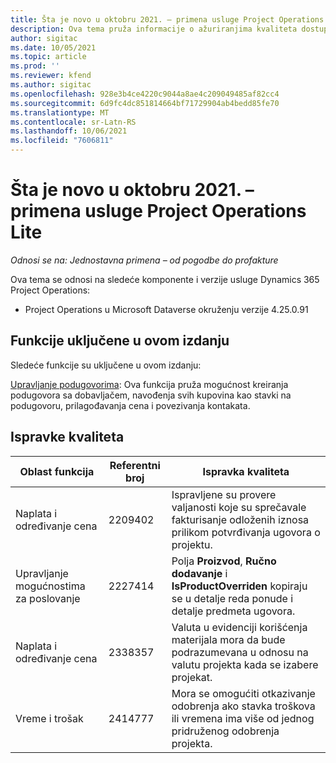 ```yaml
---
title: Šta je novo u oktobru 2021. – primena usluge Project Operations Lite
description: Ova tema pruža informacije o ažuriranjima kvaliteta dostupnim u izdanju Project Operations Lite za oktobar 2021. godine.
author: sigitac
ms.date: 10/05/2021
ms.topic: article
ms.prod: ''
ms.reviewer: kfend
ms.author: sigitac
ms.openlocfilehash: 928e3b4ce4220c9044a8ae4c209049485af82cc4
ms.sourcegitcommit: 6d9fc4dc851814664bf71729904ab4bedd85fe70
ms.translationtype: MT
ms.contentlocale: sr-Latn-RS
ms.lasthandoff: 10/06/2021
ms.locfileid: "7606811"
---
```

# <a name="whats-new-october-2021---project-operations-lite-deployment"></a>Šta je novo u oktobru 2021. – primena usluge Project Operations Lite

_Odnosi se na: Jednostavna primena – od pogodbe do profakture_

Ova tema se odnosi na sledeće komponente i verzije usluge Dynamics 365 Project Operations:

  - Project Operations u Microsoft Dataverse okruženju verzije 4.25.0.91


## <a name="features-included-in-this-release"></a>Funkcije uključene u ovom izdanju

Sledeće funkcije su uključene u ovom izdanju:

[Upravljanje podugovorima](../subcontracting/managing-subcontracts-overview.md): Ova funkcija pruža mogućnost kreiranja podugovora sa dobavljačem, navođenja svih kupovina kao stavki na podugovoru, prilagođavanja cena i povezivanja kontakata.


## <a name="quality-updates"></a>Ispravke kvaliteta

| **Oblast funkcija** | **Referentni broj** | **Ispravka kvaliteta** |
| --- | --- | --- |
| Naplata i određivanje cena | 2209402 | Ispravljene su provere valjanosti koje su sprečavale fakturisanje odloženih iznosa prilikom potvrđivanja ugovora o projektu. |
| Upravljanje mogućnostima za poslovanje | 2227414 | Polja **Proizvod**, **Ručno dodavanje** i **IsProductOverriden** kopiraju se u detalje reda ponude i detalje predmeta ugovora. |
| Naplata i određivanje cena | 2338357 | Valuta u evidenciji korišćenja materijala mora da bude podrazumevana u odnosu na valutu projekta kada se izabere projekat. |
| Vreme i trošak | 2414777 | Mora se omogućiti otkazivanje odobrenja ako stavka troškova ili vremena ima više od jednog pridruženog odobrenja projekta. |
